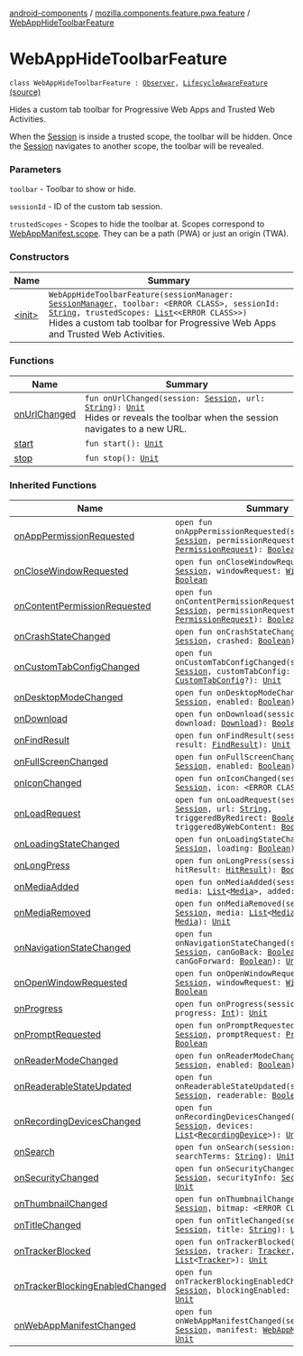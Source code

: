 [android-components](../../index.md) / [mozilla.components.feature.pwa.feature](../index.md) / [WebAppHideToolbarFeature](./index.md)

# WebAppHideToolbarFeature

`class WebAppHideToolbarFeature : `[`Observer`](../../mozilla.components.browser.session/-session/-observer/index.md)`, `[`LifecycleAwareFeature`](../../mozilla.components.support.base.feature/-lifecycle-aware-feature/index.md) [(source)](https://github.com/mozilla-mobile/android-components/blob/master/components/feature/pwa/src/main/java/mozilla/components/feature/pwa/feature/WebAppHideToolbarFeature.kt#L27)

Hides a custom tab toolbar for Progressive Web Apps and Trusted Web Activities.

When the [Session](../../mozilla.components.browser.session/-session/index.md) is inside a trusted scope, the toolbar will be hidden.
Once the [Session](../../mozilla.components.browser.session/-session/index.md) navigates to another scope, the toolbar will be revealed.

### Parameters

`toolbar` - Toolbar to show or hide.

`sessionId` - ID of the custom tab session.

`trustedScopes` - Scopes to hide the toolbar at.
Scopes correspond to [WebAppManifest.scope](../../mozilla.components.concept.engine.manifest/-web-app-manifest/scope.md). They can be a path (PWA) or just an origin (TWA).

### Constructors

| Name | Summary |
|---|---|
| [&lt;init&gt;](-init-.md) | `WebAppHideToolbarFeature(sessionManager: `[`SessionManager`](../../mozilla.components.browser.session/-session-manager/index.md)`, toolbar: <ERROR CLASS>, sessionId: `[`String`](https://kotlinlang.org/api/latest/jvm/stdlib/kotlin/-string/index.html)`, trustedScopes: `[`List`](https://kotlinlang.org/api/latest/jvm/stdlib/kotlin.collections/-list/index.html)`<<ERROR CLASS>>)`<br>Hides a custom tab toolbar for Progressive Web Apps and Trusted Web Activities. |

### Functions

| Name | Summary |
|---|---|
| [onUrlChanged](on-url-changed.md) | `fun onUrlChanged(session: `[`Session`](../../mozilla.components.browser.session/-session/index.md)`, url: `[`String`](https://kotlinlang.org/api/latest/jvm/stdlib/kotlin/-string/index.html)`): `[`Unit`](https://kotlinlang.org/api/latest/jvm/stdlib/kotlin/-unit/index.html)<br>Hides or reveals the toolbar when the session navigates to a new URL. |
| [start](start.md) | `fun start(): `[`Unit`](https://kotlinlang.org/api/latest/jvm/stdlib/kotlin/-unit/index.html) |
| [stop](stop.md) | `fun stop(): `[`Unit`](https://kotlinlang.org/api/latest/jvm/stdlib/kotlin/-unit/index.html) |

### Inherited Functions

| Name | Summary |
|---|---|
| [onAppPermissionRequested](../../mozilla.components.browser.session/-session/-observer/on-app-permission-requested.md) | `open fun onAppPermissionRequested(session: `[`Session`](../../mozilla.components.browser.session/-session/index.md)`, permissionRequest: `[`PermissionRequest`](../../mozilla.components.concept.engine.permission/-permission-request/index.md)`): `[`Boolean`](https://kotlinlang.org/api/latest/jvm/stdlib/kotlin/-boolean/index.html) |
| [onCloseWindowRequested](../../mozilla.components.browser.session/-session/-observer/on-close-window-requested.md) | `open fun onCloseWindowRequested(session: `[`Session`](../../mozilla.components.browser.session/-session/index.md)`, windowRequest: `[`WindowRequest`](../../mozilla.components.concept.engine.window/-window-request/index.md)`): `[`Boolean`](https://kotlinlang.org/api/latest/jvm/stdlib/kotlin/-boolean/index.html) |
| [onContentPermissionRequested](../../mozilla.components.browser.session/-session/-observer/on-content-permission-requested.md) | `open fun onContentPermissionRequested(session: `[`Session`](../../mozilla.components.browser.session/-session/index.md)`, permissionRequest: `[`PermissionRequest`](../../mozilla.components.concept.engine.permission/-permission-request/index.md)`): `[`Boolean`](https://kotlinlang.org/api/latest/jvm/stdlib/kotlin/-boolean/index.html) |
| [onCrashStateChanged](../../mozilla.components.browser.session/-session/-observer/on-crash-state-changed.md) | `open fun onCrashStateChanged(session: `[`Session`](../../mozilla.components.browser.session/-session/index.md)`, crashed: `[`Boolean`](https://kotlinlang.org/api/latest/jvm/stdlib/kotlin/-boolean/index.html)`): `[`Unit`](https://kotlinlang.org/api/latest/jvm/stdlib/kotlin/-unit/index.html) |
| [onCustomTabConfigChanged](../../mozilla.components.browser.session/-session/-observer/on-custom-tab-config-changed.md) | `open fun onCustomTabConfigChanged(session: `[`Session`](../../mozilla.components.browser.session/-session/index.md)`, customTabConfig: `[`CustomTabConfig`](../../mozilla.components.browser.session.tab/-custom-tab-config/index.md)`?): `[`Unit`](https://kotlinlang.org/api/latest/jvm/stdlib/kotlin/-unit/index.html) |
| [onDesktopModeChanged](../../mozilla.components.browser.session/-session/-observer/on-desktop-mode-changed.md) | `open fun onDesktopModeChanged(session: `[`Session`](../../mozilla.components.browser.session/-session/index.md)`, enabled: `[`Boolean`](https://kotlinlang.org/api/latest/jvm/stdlib/kotlin/-boolean/index.html)`): `[`Unit`](https://kotlinlang.org/api/latest/jvm/stdlib/kotlin/-unit/index.html) |
| [onDownload](../../mozilla.components.browser.session/-session/-observer/on-download.md) | `open fun onDownload(session: `[`Session`](../../mozilla.components.browser.session/-session/index.md)`, download: `[`Download`](../../mozilla.components.browser.session/-download/index.md)`): `[`Boolean`](https://kotlinlang.org/api/latest/jvm/stdlib/kotlin/-boolean/index.html) |
| [onFindResult](../../mozilla.components.browser.session/-session/-observer/on-find-result.md) | `open fun onFindResult(session: `[`Session`](../../mozilla.components.browser.session/-session/index.md)`, result: `[`FindResult`](../../mozilla.components.browser.session/-session/-find-result/index.md)`): `[`Unit`](https://kotlinlang.org/api/latest/jvm/stdlib/kotlin/-unit/index.html) |
| [onFullScreenChanged](../../mozilla.components.browser.session/-session/-observer/on-full-screen-changed.md) | `open fun onFullScreenChanged(session: `[`Session`](../../mozilla.components.browser.session/-session/index.md)`, enabled: `[`Boolean`](https://kotlinlang.org/api/latest/jvm/stdlib/kotlin/-boolean/index.html)`): `[`Unit`](https://kotlinlang.org/api/latest/jvm/stdlib/kotlin/-unit/index.html) |
| [onIconChanged](../../mozilla.components.browser.session/-session/-observer/on-icon-changed.md) | `open fun onIconChanged(session: `[`Session`](../../mozilla.components.browser.session/-session/index.md)`, icon: <ERROR CLASS>?): `[`Unit`](https://kotlinlang.org/api/latest/jvm/stdlib/kotlin/-unit/index.html) |
| [onLoadRequest](../../mozilla.components.browser.session/-session/-observer/on-load-request.md) | `open fun onLoadRequest(session: `[`Session`](../../mozilla.components.browser.session/-session/index.md)`, url: `[`String`](https://kotlinlang.org/api/latest/jvm/stdlib/kotlin/-string/index.html)`, triggeredByRedirect: `[`Boolean`](https://kotlinlang.org/api/latest/jvm/stdlib/kotlin/-boolean/index.html)`, triggeredByWebContent: `[`Boolean`](https://kotlinlang.org/api/latest/jvm/stdlib/kotlin/-boolean/index.html)`): `[`Unit`](https://kotlinlang.org/api/latest/jvm/stdlib/kotlin/-unit/index.html) |
| [onLoadingStateChanged](../../mozilla.components.browser.session/-session/-observer/on-loading-state-changed.md) | `open fun onLoadingStateChanged(session: `[`Session`](../../mozilla.components.browser.session/-session/index.md)`, loading: `[`Boolean`](https://kotlinlang.org/api/latest/jvm/stdlib/kotlin/-boolean/index.html)`): `[`Unit`](https://kotlinlang.org/api/latest/jvm/stdlib/kotlin/-unit/index.html) |
| [onLongPress](../../mozilla.components.browser.session/-session/-observer/on-long-press.md) | `open fun onLongPress(session: `[`Session`](../../mozilla.components.browser.session/-session/index.md)`, hitResult: `[`HitResult`](../../mozilla.components.concept.engine/-hit-result/index.md)`): `[`Boolean`](https://kotlinlang.org/api/latest/jvm/stdlib/kotlin/-boolean/index.html) |
| [onMediaAdded](../../mozilla.components.browser.session/-session/-observer/on-media-added.md) | `open fun onMediaAdded(session: `[`Session`](../../mozilla.components.browser.session/-session/index.md)`, media: `[`List`](https://kotlinlang.org/api/latest/jvm/stdlib/kotlin.collections/-list/index.html)`<`[`Media`](../../mozilla.components.concept.engine.media/-media/index.md)`>, added: `[`Media`](../../mozilla.components.concept.engine.media/-media/index.md)`): `[`Unit`](https://kotlinlang.org/api/latest/jvm/stdlib/kotlin/-unit/index.html) |
| [onMediaRemoved](../../mozilla.components.browser.session/-session/-observer/on-media-removed.md) | `open fun onMediaRemoved(session: `[`Session`](../../mozilla.components.browser.session/-session/index.md)`, media: `[`List`](https://kotlinlang.org/api/latest/jvm/stdlib/kotlin.collections/-list/index.html)`<`[`Media`](../../mozilla.components.concept.engine.media/-media/index.md)`>, removed: `[`Media`](../../mozilla.components.concept.engine.media/-media/index.md)`): `[`Unit`](https://kotlinlang.org/api/latest/jvm/stdlib/kotlin/-unit/index.html) |
| [onNavigationStateChanged](../../mozilla.components.browser.session/-session/-observer/on-navigation-state-changed.md) | `open fun onNavigationStateChanged(session: `[`Session`](../../mozilla.components.browser.session/-session/index.md)`, canGoBack: `[`Boolean`](https://kotlinlang.org/api/latest/jvm/stdlib/kotlin/-boolean/index.html)`, canGoForward: `[`Boolean`](https://kotlinlang.org/api/latest/jvm/stdlib/kotlin/-boolean/index.html)`): `[`Unit`](https://kotlinlang.org/api/latest/jvm/stdlib/kotlin/-unit/index.html) |
| [onOpenWindowRequested](../../mozilla.components.browser.session/-session/-observer/on-open-window-requested.md) | `open fun onOpenWindowRequested(session: `[`Session`](../../mozilla.components.browser.session/-session/index.md)`, windowRequest: `[`WindowRequest`](../../mozilla.components.concept.engine.window/-window-request/index.md)`): `[`Boolean`](https://kotlinlang.org/api/latest/jvm/stdlib/kotlin/-boolean/index.html) |
| [onProgress](../../mozilla.components.browser.session/-session/-observer/on-progress.md) | `open fun onProgress(session: `[`Session`](../../mozilla.components.browser.session/-session/index.md)`, progress: `[`Int`](https://kotlinlang.org/api/latest/jvm/stdlib/kotlin/-int/index.html)`): `[`Unit`](https://kotlinlang.org/api/latest/jvm/stdlib/kotlin/-unit/index.html) |
| [onPromptRequested](../../mozilla.components.browser.session/-session/-observer/on-prompt-requested.md) | `open fun onPromptRequested(session: `[`Session`](../../mozilla.components.browser.session/-session/index.md)`, promptRequest: `[`PromptRequest`](../../mozilla.components.concept.engine.prompt/-prompt-request/index.md)`): `[`Boolean`](https://kotlinlang.org/api/latest/jvm/stdlib/kotlin/-boolean/index.html) |
| [onReaderModeChanged](../../mozilla.components.browser.session/-session/-observer/on-reader-mode-changed.md) | `open fun onReaderModeChanged(session: `[`Session`](../../mozilla.components.browser.session/-session/index.md)`, enabled: `[`Boolean`](https://kotlinlang.org/api/latest/jvm/stdlib/kotlin/-boolean/index.html)`): `[`Unit`](https://kotlinlang.org/api/latest/jvm/stdlib/kotlin/-unit/index.html) |
| [onReaderableStateUpdated](../../mozilla.components.browser.session/-session/-observer/on-readerable-state-updated.md) | `open fun onReaderableStateUpdated(session: `[`Session`](../../mozilla.components.browser.session/-session/index.md)`, readerable: `[`Boolean`](https://kotlinlang.org/api/latest/jvm/stdlib/kotlin/-boolean/index.html)`): `[`Unit`](https://kotlinlang.org/api/latest/jvm/stdlib/kotlin/-unit/index.html) |
| [onRecordingDevicesChanged](../../mozilla.components.browser.session/-session/-observer/on-recording-devices-changed.md) | `open fun onRecordingDevicesChanged(session: `[`Session`](../../mozilla.components.browser.session/-session/index.md)`, devices: `[`List`](https://kotlinlang.org/api/latest/jvm/stdlib/kotlin.collections/-list/index.html)`<`[`RecordingDevice`](../../mozilla.components.concept.engine.media/-recording-device/index.md)`>): `[`Unit`](https://kotlinlang.org/api/latest/jvm/stdlib/kotlin/-unit/index.html) |
| [onSearch](../../mozilla.components.browser.session/-session/-observer/on-search.md) | `open fun onSearch(session: `[`Session`](../../mozilla.components.browser.session/-session/index.md)`, searchTerms: `[`String`](https://kotlinlang.org/api/latest/jvm/stdlib/kotlin/-string/index.html)`): `[`Unit`](https://kotlinlang.org/api/latest/jvm/stdlib/kotlin/-unit/index.html) |
| [onSecurityChanged](../../mozilla.components.browser.session/-session/-observer/on-security-changed.md) | `open fun onSecurityChanged(session: `[`Session`](../../mozilla.components.browser.session/-session/index.md)`, securityInfo: `[`SecurityInfo`](../../mozilla.components.browser.session/-session/-security-info/index.md)`): `[`Unit`](https://kotlinlang.org/api/latest/jvm/stdlib/kotlin/-unit/index.html) |
| [onThumbnailChanged](../../mozilla.components.browser.session/-session/-observer/on-thumbnail-changed.md) | `open fun onThumbnailChanged(session: `[`Session`](../../mozilla.components.browser.session/-session/index.md)`, bitmap: <ERROR CLASS>?): `[`Unit`](https://kotlinlang.org/api/latest/jvm/stdlib/kotlin/-unit/index.html) |
| [onTitleChanged](../../mozilla.components.browser.session/-session/-observer/on-title-changed.md) | `open fun onTitleChanged(session: `[`Session`](../../mozilla.components.browser.session/-session/index.md)`, title: `[`String`](https://kotlinlang.org/api/latest/jvm/stdlib/kotlin/-string/index.html)`): `[`Unit`](https://kotlinlang.org/api/latest/jvm/stdlib/kotlin/-unit/index.html) |
| [onTrackerBlocked](../../mozilla.components.browser.session/-session/-observer/on-tracker-blocked.md) | `open fun onTrackerBlocked(session: `[`Session`](../../mozilla.components.browser.session/-session/index.md)`, tracker: `[`Tracker`](../../mozilla.components.concept.engine.content.blocking/-tracker/index.md)`, all: `[`List`](https://kotlinlang.org/api/latest/jvm/stdlib/kotlin.collections/-list/index.html)`<`[`Tracker`](../../mozilla.components.concept.engine.content.blocking/-tracker/index.md)`>): `[`Unit`](https://kotlinlang.org/api/latest/jvm/stdlib/kotlin/-unit/index.html) |
| [onTrackerBlockingEnabledChanged](../../mozilla.components.browser.session/-session/-observer/on-tracker-blocking-enabled-changed.md) | `open fun onTrackerBlockingEnabledChanged(session: `[`Session`](../../mozilla.components.browser.session/-session/index.md)`, blockingEnabled: `[`Boolean`](https://kotlinlang.org/api/latest/jvm/stdlib/kotlin/-boolean/index.html)`): `[`Unit`](https://kotlinlang.org/api/latest/jvm/stdlib/kotlin/-unit/index.html) |
| [onWebAppManifestChanged](../../mozilla.components.browser.session/-session/-observer/on-web-app-manifest-changed.md) | `open fun onWebAppManifestChanged(session: `[`Session`](../../mozilla.components.browser.session/-session/index.md)`, manifest: `[`WebAppManifest`](../../mozilla.components.concept.engine.manifest/-web-app-manifest/index.md)`?): `[`Unit`](https://kotlinlang.org/api/latest/jvm/stdlib/kotlin/-unit/index.html) |
